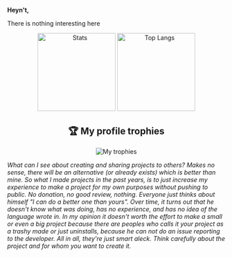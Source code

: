 **Heyn't,**

There is nothing interesting here

<div align="center">
  <a style="text-decoration: none" href="https://github.com/montlikadani/github-readme-stats">
    <img height="180em" alt="Stats" src="https://github-readme-stats.vercel.app/api?username=montlikadani&show_icons=true&theme=github_dark&include_all_commits=true&count_private=true&disable_animations=true)](https://github.com/montlikadani/github-readme-stats" />
    <img height="180em" alt="Top Langs" src="https://github-readme-stats.vercel.app/api/top-langs/?username=montlikadani&layout=compact&langs_count=10&theme=radical" />
  </a>
</div>

<h2 align="center">🏆 My profile trophies</h2>
<p align="center">
  <img alt="My trophies" src="https://github-profile-trophy.vercel.app/?username=montlikadani&theme=darkhub&title=Commit,PullRequest,Repositories,Followers&column=4" />
</p>

_What can I see about creating and sharing projects to others? Makes no sense, there will be an alternative (or already exists) which is better than mine. So what I made projects in the past years, is to just increase my experience to make a project for my own purposes without pushing to public. No donation, no good review, nothing. Everyone just thinks about himself "I can do a better one than yours". Over time, it turns out that he doesn't know what was doing, has no experience, and has no idea of the language wrote in. In my opinion it doesn't worth the effort to make a small or even a big project because there are peoples who calls it your project as a trashy made or just uninstalls, because he can not do an issue reporting to the developer. All in all, they're just smart aleck. Think carefully about the project and for whom you want to create it._
